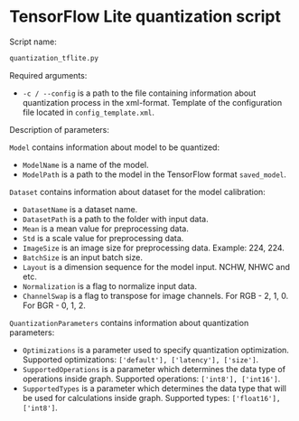 # TensorFlow Lite quantization script

Script name:

```bash
quantization_tflite.py
```

Required arguments:

- `-c / --config` is a path to the file containing information
  about quantization process in the xml-format. Template of the configuration file
  located in `config_template.xml`.

Description of parameters:

`Model` contains information about model to be quantized:
- `ModelName` is a name of the model.
- `ModelPath` is a path to the model in the TensorFlow format `saved_model`.

`Dataset` contains information about dataset for the model calibration:
- `DatasetName` is a dataset name.
- `DatasetPath` is a path to the folder with input data.
- `Mean` is a mean value for preprocessing data.
- `Std` is a scale value for preprocessing data.
- `ImageSize` is an image size for preprocessing data. Example: 224, 224.
- `BatchSize` is an input batch size.
- `Layout` is a dimension sequence for the model input. NCHW, NHWC and etc.
- `Normalization` is a flag to normalize input data.
- `ChannelSwap` is a flag to transpose for image channels. For RGB - 2, 1, 0. For BGR - 0, 1, 2.

`QuantizationParameters` contains information about quantization parameters:
- `Optimizations` is a parameter used to specify quantization optimization.
  Supported optimizations: `['default'], ['latency'], ['size']`.
- `SupportedOperations` is a parameter which determines the data type of operations inside graph.
  Supported operations: `['int8'], ['int16']`.
- `SupportedTypes` is a parameter which determines the data type that will be used for
  calculations inside graph. Supported types: `['float16'], ['int8']`.
